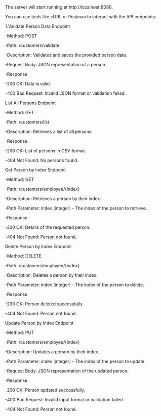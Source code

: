 The server will start running at http://localhost:8080.

You can use tools like cURL or Postman to interact with the API endpoints:


1.Validate Person Data Endpoint

 -Method: POST
 
 -Path: /customers/validate 
 
 -Description: Validates and saves the provided person data.
 
 -Request Body: JSON representation of a person.
 
 -Response:
 
  -200 OK: Data is valid.
  
  -400 Bad Request: Invalid JSON format or validation failed.
  
List All Persons Endpoint

 -Method: GET
 
 -Path: /customers/list
 
 -Description: Retrieves a list of all persons.
 
 -Response:
 
  -200 OK: List of persons in CSV format.
  
  -404 Not Found: No persons found.
  
Get Person by Index Endpoint

 -Method: GET
 
 -Path: /customers/employee/{index}
 
 -Description: Retrieves a person by their index.
 
 -Path Parameter: index (integer) - The index of the person to retrieve.
 
 -Response:
 
  -200 OK: Details of the requested person.
  
  -404 Not Found: Person not found.
  
Delete Person by Index Endpoint

 -Method: DELETE

 -Path: /customers/employee/{index}
 
 -Description: Deletes a person by their index.
 
 -Path Parameter: index (integer) - The index of the person to delete.
 
 -Response:
 
  -200 OK: Person deleted successfully.
  
  -404 Not Found: Person not found.
  
Update Person by Index Endpoint

 -Method: PUT
 
 -Path: /customers/employee/{index}
 
 -Description: Updates a person by their index.
 
 -Path Parameter: index (integer) - The index of the person to update.
 
 -Request Body: JSON representation of the updated person.
 
 -Response:
 
  -200 OK: Person updated successfully.
  
  -400 Bad Request: Invalid input format or validation failed.
  
  -404 Not Found: Person not found.
  
